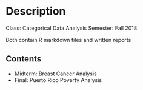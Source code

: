 # Description

Class: Categorical Data Analysis
Semester: Fall 2018

Both contain R markdown files and written reports

## Contents

* Midterm: Breast Cancer Analysis
* Final: Puerto Rico Poverty Analysis



